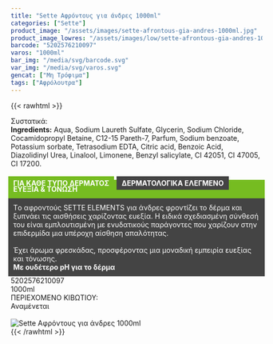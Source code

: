 ```yaml
---
title: "Sette Αφρόντους για άνδρες 1000ml"
categories: ["Sette"]
product_image: "/assets/images/sette-afrontous-gia-andres-1000ml.jpg"
product_image_lowres: "/assets/images/low/sette-afrontous-gia-andres-1000ml.jpg"
barcode: "5202576210097"
varos: "1000ml"
bar_img: "/media/svg/barcode.svg"
var_img: "/media/svg/varos.svg"
gencat: ["Μη Τρόφιμα"]
tags: ["Αφρόλουτρα"]
---
```

{{< rawhtml >}}

<div class="sload410"><div class="product"><div id="sistatika">Συστατικά:</div><div class="alltext"><b>Ingredients:</b> Aqua, Sodium Laureth Sulfate, Glycerin, Sodium Chloride, Cocamidopropyl Betaine, C12-15 Pareth-7, Parfum, Sodium benzoate, Potassium sorbate, Tetrasodium EDTA, Citric acid, Benzoic Acid, Diazolidinyl Urea, Linalool, Limonene, Benzyl salicylate, CI 42051, CI 47005, CI 17200.<br><br><b style="background:#76bc21;padding:5px 10px;color:#fff;margin:0 10px 5px -5px;display:-webkit-inline-box">ΓΙΑ ΚΑΘΕ ΤΥΠΟ ΔΕΡΜΑΤΟΣ </b><b style="background:#444;margin-left:-5px;padding:5px 10px;color:#fff;display:-webkit-inline-box">ΔΕΡΜΑΤΟΛΟΓΙΚΑ ΕΛΕΓΜΕΝΟ</b></div><div class="alltext" style="margin-top:-25px"><div style="background:#76bc21;padding:10px;margin:0 -5px;color:#fff"><b>ΕΥΕΞΙΑ &amp; ΤΟΝΩΣΗ</b></div><div style="background:#444;padding:10px;color:#fff;margin:0 -5px">Tο αφροντούς SETTE ELEMENTS για άνδρες φροντίζει το δέρμα και ξυπνάει τις αισθήσεις χαρίζοντας ευεξία. Η ειδικά σχεδιασμένη σύνθεσή του είναι εμπλουτισμένη με ενυδατικούς παράγοντες που χαρίζουν στην επιδερμίδα μια υπέροχη αίσθηση απαλότητας.<br><br>Έχει άρωμα φρεσκάδας, προσφέροντας μια μοναδική εμπειρία ευεξίας και τόνωσης.<br><b>Με ουδέτερο pH για το δέρμα</b></div></div><div id="barcode"><div id="barimage1"></div><span id="bartext">5202576210097</span></div><div id="varos"><div id="varosimage1"></div><span id="varostext">1000ml</span></div><div id="kivotio">ΠΕΡΙΕΧΟΜΕΝΟ ΚΙΒΩΤΙΟΥ:<br>Αναμένεται</div><br><div class="pimg"><img alt="Sette Αφρόντους για άνδρες 1000ml" title="Sette Αφρόντους για άνδρες 1000ml" src="/assets/images/sette-afrontous-gia-andres-1000ml.jpg"></div></div></div>
{{< /rawhtml >}}


